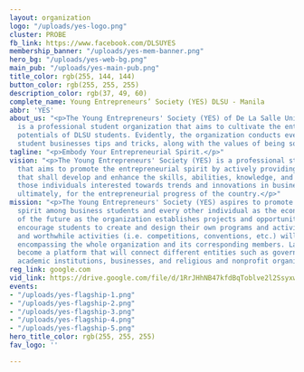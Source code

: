 ```yaml
---
layout: organization
logo: "/uploads/yes-logo.png"
cluster: PROBE
fb_link: https://www.facebook.com/DLSUYES
membership_banner: "/uploads/yes-mem-banner.png"
hero_bg: "/uploads/yes-web-bg.png"
main_pub: "/uploads/yes-main-pub.png"
title_color: rgb(255, 144, 144)
button_color: rgb(255, 255, 255)
description_color: rgb(37, 49, 60)
complete_name: Young Entrepreneurs’ Society (YES) DLSU - Manila
abbr: 'YES'
about_us: "<p>The Young Entrepreneurs' Society (YES) of De La Salle University - Manila
  is a professional student organization that aims to cultivate the entrepreneurial
  potentials of DLSU students. Evidently, the organization conducts events that teach
  student businesses tips and tricks, along with the values of being socially responsible.</p>"
tagline: "<p>Embody Your Entrepreneurial Spirit.</p>"
vision: "<p>The Young Entrepreneurs' Society (YES) is a professional student organization
  that aims to promote the entrepreneurial spirit by actively providing activities
  that shall develop and enhance the skills, abilities, knowledge, and character of
  those individuals interested towards trends and innovations in business and industry;
  ultimately, for the entrepreneurial progress of the country.</p>"
mission: "<p>The Young Entrepreneurs' Society (YES) aspires to promote the entrepreneurial
  spirit among business students and every other individual as the economic heroes
  of the future as the organization establishes projects and opportunities that would
  encourage students to create and design their own programs and activities. Competitive
  and worthwhile activities (i.e. competitions, conventions, etc.) will be facilitated
  encompassing the whole organization and its corresponding members. Lastly is to
  become a platform that will connect different entities such as government agencies,
  academic institutions, businesses, and religious and nonprofit organizations.</p>"
reg_link: google.com
vid_link: https://drive.google.com/file/d/1RrJHhNB47kfdBqToblve2l2SsyxwwZja/preview
events:
- "/uploads/yes-flagship-1.png"
- "/uploads/yes-flagship-2.png"
- "/uploads/yes-flagship-3.png"
- "/uploads/yes-flagship-4.png"
- "/uploads/yes-flagship-5.png"
hero_title_color: rgb(255, 255, 255)
fav_logo: ''

---
```

